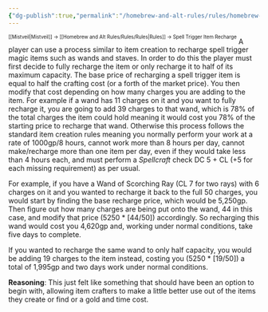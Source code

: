 ```yaml
---
{"dg-publish":true,"permalink":"/homebrew-and-alt-rules/rules/homebrew-alt-rules/spell-trigger-item-recharge/"}
---
```


<sup><sup>[[Mistveil\|Mistveil]] → [[Homebrew and Alt Rules/Rules/Rules\|Rules]] → Spell Trigger Item Recharge</sup></sup>
A player can use a process similar to item creation to recharge spell trigger magic items such as wands and staves. In order to do this the player must first decide to fully recharge the item or only recharge it to half of its maximum capacity. The base price of recharging a spell trigger item is equal to half the crafting cost (or a forth of the market price). You then modify that cost depending on how many charges you are adding to the item. For example if a wand has 11 charges on it and you want to fully recharge it, you are going to add 39 charges to that wand, which is 78% of the total charges the item could hold meaning it would cost you 78% of the starting price to recharge that wand. Otherwise this process follows the standard item creation rules meaning you normally perform your work at a rate of 1000gp/8 hours, cannot work more than 8 hours per day, cannot make/recharge more than one item per day, even if they would take less than 4 hours each, and must perform a _Spellcraft_ check DC 5 + CL (+5 for each missing requirement) as per usual.

For example, if you have a Wand of Scorching Ray (CL 7 for two rays) with 6 charges on it and you wanted to recharge it back to the full 50 charges, you would start by finding the base recharge price, which would be 5,250gp. Then figure out how many charges are being put onto the wand, 44 in this case, and modify that price (5250 * [44/50]) accordingly. So recharging this wand would cost you 4,620gp and, working under normal conditions, take five days to complete.

If you wanted to recharge the same wand to only half capacity, you would be adding 19 charges to the item instead, costing you (5250 * [19/50]) a total of 1,995gp and two days work under normal conditions.

**Reasoning**: This just felt like something that should have been an option to begin with, allowing item crafters to make a little better use out of the items they create or find or a gold and time cost. 
